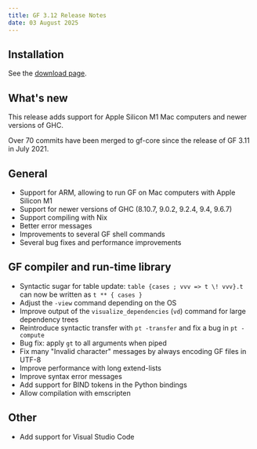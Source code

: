 ```yaml
---
title: GF 3.12 Release Notes
date: 03 August 2025
---
```


## Installation

See the [download page](index-3.12.html).

## What's new
This release adds support for Apple Silicon M1 Mac computers and newer versions of GHC.

Over 70 commits have been merged to gf-core since the release of GF 3.11 in July 2021.

## General
- Support for ARM, allowing to run GF on Mac computers with Apple Silicon M1
- Support for newer versions of GHC (8.10.7, 9.0.2, 9.2.4, 9.4, 9.6.7)
- Support compiling with Nix
- Better error messages
- Improvements to several GF shell commands
- Several bug fixes and performance improvements

## GF compiler and run-time library
- Syntactic sugar for table update: `table {cases ; vvv => t \! vvv}.t` can now be written as `t ** { cases }`  
- Adjust the `-view` command depending on the OS
- Improve output of the `visualize_dependencies` (`vd`) command for large dependency trees
- Reintroduce syntactic transfer with `pt -transfer` and fix a bug in `pt -compute`
- Bug fix: apply `gt` to all arguments when piped
- Fix many "Invalid character" messages by always encoding GF files in UTF-8
- Improve performance with long extend-lists
- Improve syntax error messages
- Add support for BIND tokens in the Python bindings
- Allow compilation with emscripten

## Other
- Add support for Visual Studio Code